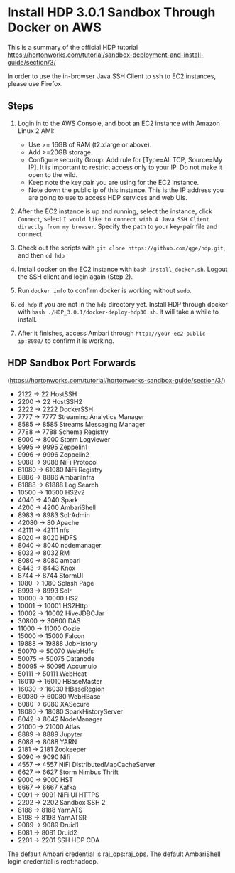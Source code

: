# Install HDP 3.0.1 Sandbox Through Docker on AWS

This is a summary of the official HDP tutorial https://hortonworks.com/tutorial/sandbox-deployment-and-install-guide/section/3/


In order to use the in-browser Java SSH Client to ssh to EC2 instances, please use Firefox.

## Steps
1. Login in to the AWS Console, and boot an EC2 instance with Amazon Linux 2 AMI:
   - Use >= 16GB of RAM (t2.xlarge or above).
   - Add >=20GB storage.
   - Configure security Group: Add rule for [Type=All TCP, Source=My IP]. It is important to restrict access only to your IP. Do not make it open to the wild.
   - Keep note the key pair you are using for the EC2 instance.
   - Note down the public ip of this instance. This is the IP address you are going to use to access HDP services and web UIs.
   
   
2. After the EC2 instance is up and running, select the instance, click `Connect`, select
`I would like to connect with A Java SSH Client directly from my browser`.
Specify the path to your key-pair file and connect.


3. Check out the scripts with `git clone https://github.com/qge/hdp.git`, and then `cd hdp`


4. Install docker on the EC2 instance with `bash install_docker.sh`. Logout the SSH client and login again (Step 2).


5. Run `docker info` to confirm docker is working without `sudo`.


6. `cd hdp` if you are not in the `hdp` directory yet. Install HDP through docker with `bash ./HDP_3.0.1/docker-deploy-hdp30.sh`. It will take a while to install.


7. After it finishes, access Ambari through `http://your-ec2-public-ip:8080/` to confirm it is working.

## HDP Sandbox Port Forwards
(https://hortonworks.com/tutorial/hortonworks-sandbox-guide/section/3/)

- 2122  ->  22      HostSSH
- 2200  ->  22      HostSSH2
- 2222  ->  2222    DockerSSH
- 7777  ->  7777    Streaming Analytics Manager
- 8585  ->  8585    Streams Messaging Manager
- 7788  ->  7788    Schema Registry
- 8000  ->  8000    Storm Logviewer
- 9995  ->  9995    Zeppelin1
- 9996  ->  9996    Zeppelin2
- 9088  ->  9088    NiFi Protocol
- 61080 ->  61080   NiFi Registry
- 8886  ->  8886    AmbariInfra
- 61888 ->  61888   Log Search
- 10500 ->  10500   HS2v2
- 4040  ->  4040    Spark
- 4200  ->  4200    AmbariShell
- 8983  ->  8983    SolrAdmin
- 42080 ->  80      Apache
- 42111 ->  42111   nfs
- 8020  ->  8020    HDFS
- 8040  ->  8040    nodemanager
- 8032  ->  8032    RM
- 8080  ->  8080    ambari
- 8443  ->  8443    Knox
- 8744  ->  8744    StormUI
- 1080  ->  1080    Splash Page
- 8993  ->  8993    Solr
- 10000 ->  10000   HS2
- 10001 ->  10001   HS2Http
- 10002 ->  10002   HiveJDBCJar
- 30800 ->  30800   DAS
- 11000 ->  11000   Oozie
- 15000 ->  15000   Falcon
- 19888 ->  19888   JobHistory
- 50070 ->  50070   WebHdfs
- 50075 ->  50075   Datanode
- 50095 ->  50095   Accumulo
- 50111 ->  50111   WebHcat
- 16010 ->  16010   HBaseMaster
- 16030 ->  16030   HBaseRegion
- 60080 ->  60080   WebHBase
- 6080  ->  6080    XASecure
- 18080 ->  18080   SparkHistoryServer
- 8042  ->  8042    NodeManager
- 21000 ->  21000   Atlas
- 8889  ->  8889    Jupyter
- 8088  ->  8088    YARN
- 2181  ->  2181    Zookeeper
- 9090  ->  9090    Nifi
- 4557  ->  4557    NiFi DistributedMapCacheServer
- 6627  ->  6627    Storm Nimbus Thrift
- 9000  ->  9000    HST
- 6667  ->  6667    Kafka
- 9091  ->  9091    NiFi UI HTTPS
- 2202  ->  2202    Sandbox SSH 2
- 8188  ->  8188    YarnATS
- 8198  ->  8198    YarnATSR
- 9089  ->  9089    Druid1
- 8081  ->  8081    Druid2
- 2201  ->  2201    SSH HDP CDA

The default Ambari credential is raj_ops:raj_ops. The default AmbariShell login credential is root:hadoop.
